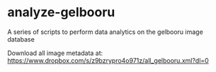 # analyze-gelbooru
A series of scripts to perform data analytics on the gelbooru image database

Download all image metadata at: https://www.dropbox.com/s/z9bzrypro4o971z/all_gelbooru.xml?dl=0
